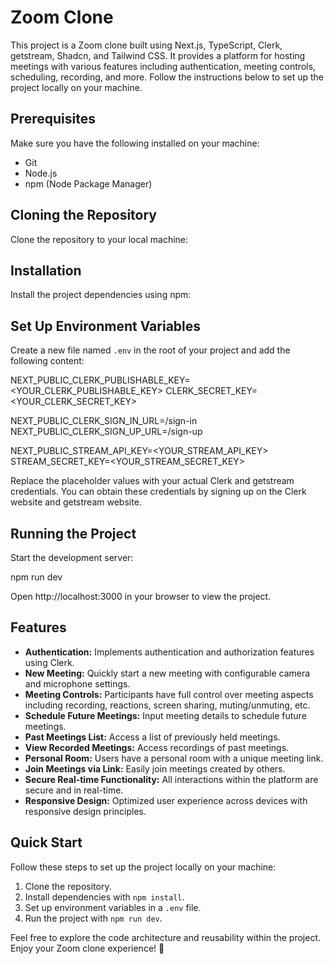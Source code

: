 # Zoom Clone

This project is a Zoom clone built using Next.js, TypeScript, Clerk, getstream, Shadcn, and Tailwind CSS. It provides a platform for hosting meetings with various features including authentication, meeting controls, scheduling, recording, and more. Follow the instructions below to set up the project locally on your machine.

## Prerequisites

Make sure you have the following installed on your machine:

- Git
- Node.js
- npm (Node Package Manager)

## Cloning the Repository

Clone the repository to your local machine:

## Installation

Install the project dependencies using npm:


## Set Up Environment Variables

Create a new file named `.env` in the root of your project and add the following content:

NEXT_PUBLIC_CLERK_PUBLISHABLE_KEY=<YOUR_CLERK_PUBLISHABLE_KEY>
CLERK_SECRET_KEY=<YOUR_CLERK_SECRET_KEY>

NEXT_PUBLIC_CLERK_SIGN_IN_URL=/sign-in
NEXT_PUBLIC_CLERK_SIGN_UP_URL=/sign-up

NEXT_PUBLIC_STREAM_API_KEY=<YOUR_STREAM_API_KEY>
STREAM_SECRET_KEY=<YOUR_STREAM_SECRET_KEY>


Replace the placeholder values with your actual Clerk and getstream credentials. You can obtain these credentials by signing up on the Clerk website and getstream website.

## Running the Project

Start the development server:

npm run dev


Open http://localhost:3000 in your browser to view the project.

## Features

- **Authentication:** Implements authentication and authorization features using Clerk.
- **New Meeting:** Quickly start a new meeting with configurable camera and microphone settings.
- **Meeting Controls:** Participants have full control over meeting aspects including recording, reactions, screen sharing, muting/unmuting, etc.
- **Schedule Future Meetings:** Input meeting details to schedule future meetings.
- **Past Meetings List:** Access a list of previously held meetings.
- **View Recorded Meetings:** Access recordings of past meetings.
- **Personal Room:** Users have a personal room with a unique meeting link.
- **Join Meetings via Link:** Easily join meetings created by others.
- **Secure Real-time Functionality:** All interactions within the platform are secure and in real-time.
- **Responsive Design:** Optimized user experience across devices with responsive design principles.

## Quick Start

Follow these steps to set up the project locally on your machine:

1. Clone the repository.
2. Install dependencies with `npm install`.
3. Set up environment variables in a `.env` file.
4. Run the project with `npm run dev`.

Feel free to explore the code architecture and reusability within the project. Enjoy your Zoom clone experience! 🚀

